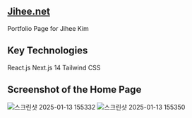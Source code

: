 ## [Jihee.net](https://jihee.net)
Portfolio Page for Jihee Kim
## Key Technologies
React.js
Next.js 14
Tailwind CSS

## Screenshot of the Home Page
![스크린샷 2025-01-13 155332](https://github.com/user-attachments/assets/e1a1f105-a62a-4cf8-99b2-c8200ae3beec)
![스크린샷 2025-01-13 155350](https://github.com/user-attachments/assets/97c2f619-2474-421e-8fdd-043208b8b0a4)
